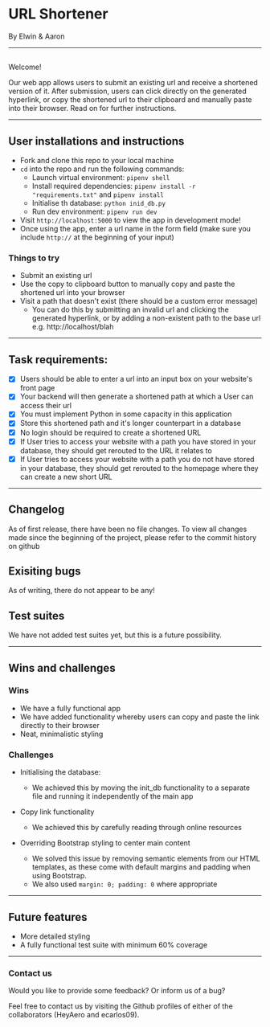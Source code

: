# URL Shortener
By Elwin & Aaron

***

## 

Welcome!

Our web app allows users to submit an existing url and receive a shortened version of it.  After submission, users can click directly on the generated hyperlink, or copy the shortened url to their clipboard and manually paste into their browser.  Read on for further instructions.

***

## User installations and instructions

- Fork and clone this repo to your local machine
- `cd` into the repo and run the following commands:
    - Launch virtual environment: `pipenv shell`
    - Install required dependencies: `pipenv install -r "requirements.txt"` and `pipenv install`
    - Initialise th database: `python inid_db.py`
    - Run dev environment: `pipenv run dev`
- Visit `http://localhost:5000` to view the app in development mode!
- Once using the app, enter a url name in the form field (make sure you include `http://` at the beginning of your input)

### Things to try

- Submit an existing url
- Use the copy to clipboard button to manually copy and paste the shortened url into your browser
- Visit a path that doesn't exist (there should be a custom error message)
    - You can do this by submitting an invalid url and clicking the generated hyperlink, or by adding a non-existent path to the base url
        e.g. http://localhost/blah

***

## Task requirements:
- [x] Users should be able to enter a url into an input box on your website's front page
- [x] Your backend will then generate a shortened path at which a User can access their url
- [x] You must implement Python in some capacity in this application
- [x] Store this shortened path and it's longer counterpart in a database
- [x] No login should be required to create a shortened URL
- [x] If User tries to access your website with a path you have stored in your database, they should get rerouted to the URL it relates to
- [x] If User tries to access your website with a path you do not have stored in your database, they should get rerouted to the homepage where they can create a new short URL

***

## Changelog

As of first release, there have been no file changes.  To view all changes made since the beginning of the project, please refer to the commit history on github

## Exisiting bugs

As of writing, there do not appear to be any!

## Test suites

We have not added test suites yet, but this is a future possibility.

***

## Wins and challenges

### Wins

- We have a fully functional app
- We have added functionality whereby users can copy and paste the link directly to their browser
- Neat, minimalistic styling

### Challenges

- Initialising the database:
    - We achieved this by moving the init_db functionality to a separate file and running it independently of the main app

- Copy link functionality
    - We achieved this by carefully reading through online resources

- Overriding Bootstrap styling to center main content
    - We solved this issue by removing semantic elements from our HTML templates, as these come with default margins and padding when using Bootstrap.
    - We also used `margin: 0; padding: 0` where appropriate

***

## Future features

- More detailed styling
- A fully functional test suite with minimum 60% coverage 

***

### Contact us

Would you like to provide some feedback?  Or inform us of a bug?

Feel free to contact us by visiting the Github profiles of either of the collaborators (HeyAero and ecarlos09).